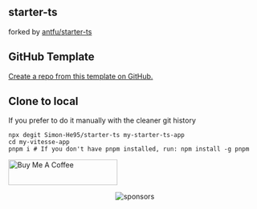 ## starter-ts
forked by [antfu/starter-ts](https://github.com/antfu/vitesse)

## GitHub Template
[Create a repo from this template on GitHub.](https://github.com/Simon-He95/starter-ts/generate)

## Clone to local
If you prefer to do it manually with the cleaner git history
```
npx degit Simon-He95/starter-ts my-starter-ts-app
cd my-vitesse-app
pnpm i # If you don't have pnpm installed, run: npm install -g pnpm
```

<a href="https://github.com/Simon-He95/sponsor" target="_blank"><img src="https://cdn.buymeacoffee.com/buttons/default-orange.png" alt="Buy Me A Coffee" style="height: 51px !important;width: 217px !important;" ></a>


<span><div align="center">![sponsors](https://www.hejian.club/images/sponsors.jpg)</div></span>
